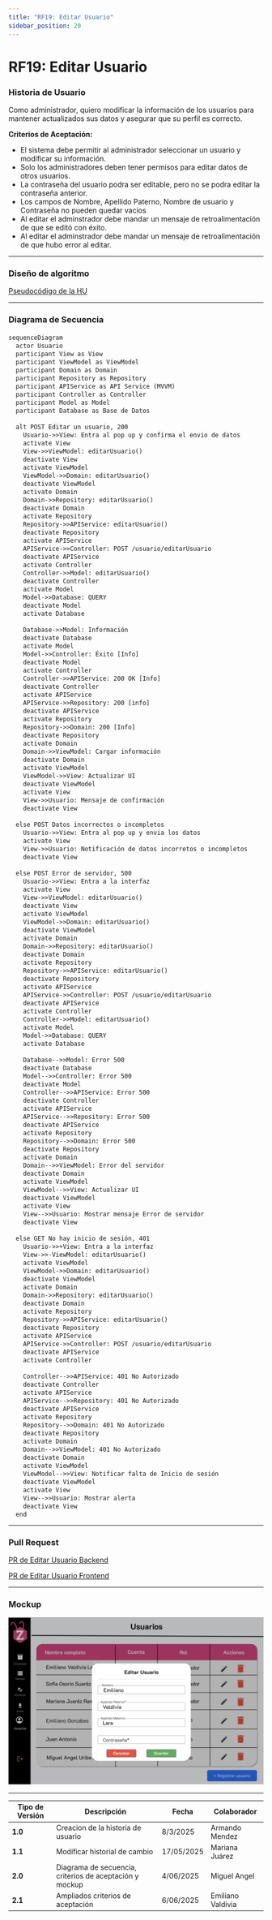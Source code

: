 ```yaml
---
title: "RF19: Editar Usuario"
sidebar_position: 20
---
```


# RF19: Editar Usuario

### Historia de Usuario

Como administrador, quiero modificar la información de los usuarios para mantener actualizados sus datos y asegurar que su perfil es correcto.

  **Criterios de Aceptación:**
  - El sistema debe permitir al administrador seleccionar un usuario y modificar su información.
  - Solo los administradores deben tener permisos para editar datos de otros usuarios.
  - La contraseña del usuario podra ser editable, pero no se podra editar la contraseña anterior.
  - Los campos de Nombre, Apellido Paterno, Nombre de usuario y Contraseña no pueden quedar vacios
  - Al editar el adminstrador debe mandar un mensaje de retroalimentación de que se editó con éxito.
  - Al editar el adminstrador debe mandar un mensaje de retroalimentación de que hubo error al editar.


---
### Diseño de algoritmo

[Pseudocódigo de la HU](https://docs.google.com/document/d/1rAAtMofB0CweF5ou_PKxykuWDmM1gShZG-QMrqfH7v8/edit?usp=sharing)

---

### Diagrama de Secuencia

```mermaid
sequenceDiagram
  actor Usuario
  participant View as View
  participant ViewModel as ViewModel
  participant Domain as Domain
  participant Repository as Repository
  participant APIService as API Service (MVVM)
  participant Controller as Controller
  participant Model as Model
  participant Database as Base de Datos

  alt POST Editar un usuario, 200
    Usuario->>View: Entra al pop up y confirma el envio de datos
    activate View
    View->>ViewModel: editarUsuario()
    deactivate View
    activate ViewModel
    ViewModel->>Domain: editarUsuario()
    deactivate ViewModel
    activate Domain
    Domain->>Repository: editarUsuario()
    deactivate Domain
    activate Repository
    Repository->>APIService: editarUsuario()
    deactivate Repository
    activate APIService
    APIService->>Controller: POST /usuario/editarUsuario
    deactivate APIService
    activate Controller
    Controller->>Model: editarUsuario()
    deactivate Controller
    activate Model
    Model->>Database: QUERY
    deactivate Model
    activate Database

    Database->>Model: Información
    deactivate Database
    activate Model
    Model->>Controller: Éxito [Info]
    deactivate Model
    activate Controller
    Controller->>APIService: 200 OK [Info]
    deactivate Controller
    activate APIService
    APIService->>Repository: 200 [info]
    deactivate APIService
    activate Repository
    Repository->>Domain: 200 [Info]
    deactivate Repository
    activate Domain
    Domain->>ViewModel: Cargar información
    deactivate Domain
    activate ViewModel
    ViewModel->>View: Actualizar UI
    deactivate ViewModel
    activate View
    View->>Usuario: Mensaje de confirmación
    deactivate View

  else POST Datos incorrectos o incompletos
    Usuario->>View: Entra al pop up y envia los datos
    activate View
    View->>Usuario: Notificación de datos incorretos o incompletos
    deactivate View

  else POST Error de servidor, 500
    Usuario->>View: Entra a la interfaz
    activate View
    View->>ViewModel: editarUsuario()
    deactivate View
    activate ViewModel
    ViewModel->>Domain: editarUsuario()
    deactivate ViewModel
    activate Domain
    Domain->>Repository: editarUsuario()
    deactivate Domain
    activate Repository
    Repository->>APIService: editarUsuario()
    deactivate Repository
    activate APIService
    APIService->>Controller: POST /usuario/editarUsuario
    deactivate APIService
    activate Controller
    Controller->>Model: editarUsuario()
    activate Model
    Model->>Database: QUERY
    activate Database

    Database-->>Model: Error 500
    deactivate Database
    Model-->>Controller: Error 500
    deactivate Model
    Controller-->>APIService: Error 500
    deactivate Controller
    activate APIService
    APIService-->>Repository: Error 500
    deactivate APIService
    activate Repository
    Repository-->>Domain: Error 500
    deactivate Repository
    activate Domain
    Domain-->>ViewModel: Error del servidor
    deactivate Domain
    activate ViewModel
    ViewModel-->>View: Actualizar UI
    deactivate ViewModel
    activate View
    View-->>Usuario: Mostrar mensaje Error de servidor
    deactivate View

  else GET No hay inicio de sesión, 401
    Usuario->>+View: Entra a la interfaz
    View->>-ViewModel: editarUsuario()
    activate ViewModel
    ViewModel->>Domain: editarUsuario()
    deactivate ViewModel
    activate Domain
    Domain->>Repository: editarUsuario()
    deactivate Domain
    activate Repository
    Repository->>APIService: editarUsuario()
    deactivate Repository
    activate APIService
    APIService->>Controller: POST /usuario/editarUsuario
    deactivate APIService
    activate Controller

    Controller-->>APIService: 401 No Autorizado
    deactivate Controller
    activate APIService
    APIService-->>Repository: 401 No Autorizado
    deactivate APIService
    activate Repository
    Repository-->>Domain: 401 No Autorizado
    deactivate Repository
    activate Domain
    Domain-->>ViewModel: 401 No Autorizado
    deactivate Domain
    activate ViewModel
    ViewModel-->>View: Notificar falta de Inicio de sesión
    deactivate ViewModel
    activate View
    View-->>Usuario: Mostrar alerta
    deactivate View
  end
```

---

### Pull Request

<a href="https://github.com/CodeAnd-Co/TECH-NEBRIOS-BACKEND/pull/60" target="_blank" rel="noopener noreferrer"> PR de Editar Usuario Backend</a>

<a href="https://github.com/CodeAnd-Co/TECH-NEBRIOS-FLUTTER/pull/98" target="_blank" rel="noopener noreferrer"> PR de Editar Usuario Frontend</a>

---

### Mockup

![alt text](img/mockupRF19.png)

---

| **Tipo de Versión** | **Descripción**                      | **Fecha** | **Colaborador**   |
| ------------------- | ------------------------------------ | --------- | ----------------- |
| **1.0**             | Creacion de la historia de usuario   | 8/3/2025  | Armando Mendez    |
| **1.1**             | Modificar historial de cambio        | 17/05/2025| Mariana Juárez    |
| **2.0**             | Diagrama de secuencia, criterios de aceptación y mockup       | 4/06/2025 | Miguel Angel      |
| **2.1**             | Ampliados criterios de aceptación       | 6/06/2025 | Emiliano Valdivia      |
